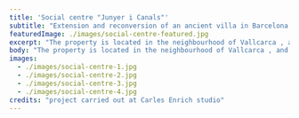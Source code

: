 ```yaml
---
title: 'Social centre "Junyer i Canals"'
subtitle: "Extension and reconversion of an ancient villa in Barcelona."
featuredImage: ./images/social-centre-featured.jpg
excerpt: "The property is located in the neighbourhood of Vallcarca , and it’s composed by an historical building built in 1900, next to the Vallcarca Viaduct and surrounded by the gardens of the property. The strategy values the architectural features of the existing building and offer a new annexed space that contains all the functional requirements for a social centre house."
body: "The property is located in the neighbourhood of Vallcarca , and it’s composed by an historical building built in 1900, next to the Vallcarca Viaduct and surrounded by the gardens of the property. The strategy values the architectural features of the existing building and offer a new annexed space that contains all the functional requirements for a social centre house. In this sense, a new volume is proposed separated from the old one by a block of services, which also functions as a distributive space. In this way the project responds to the need of a better connection between the two levels of the neighbourhood, since the nucleus provides a direct route between Carrer de Bequer and the Vallcarca Viaduct."
images:
  - ./images/social-centre-1.jpg
  - ./images/social-centre-2.jpg
  - ./images/social-centre-3.jpg
  - ./images/social-centre-4.jpg
credits: "project carried out at Carles Enrich studio"
---
```

